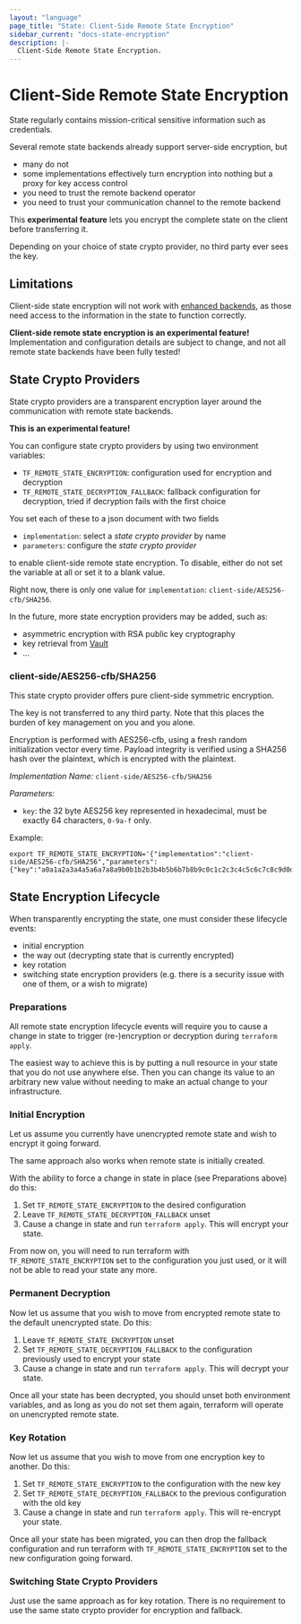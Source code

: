 ```yaml
---
layout: "language"
page_title: "State: Client-Side Remote State Encryption"
sidebar_current: "docs-state-encryption"
description: |-
  Client-Side Remote State Encryption.
---
```


# Client-Side Remote State Encryption

State regularly contains mission-critical sensitive information such as credentials.

Several remote state backends already support server-side encryption, but

- many do not
- some implementations effectively turn encryption into nothing but a proxy for key access control  
- you need to trust the remote backend operator
- you need to trust your communication channel to the remote backend

This **experimental feature** lets you encrypt the complete state on the client before transferring it.

Depending on your choice of state crypto provider, no third party ever sees the key.

## Limitations

Client-side state encryption will not work with [enhanced backends](/docs/language/settings/backends/index.html), as 
those need access to the information in the state to function correctly.

**Client-side remote state encryption is an experimental feature!** Implementation and configuration details are subject to change, 
and not all remote state backends have been fully tested!

## State Crypto Providers

State crypto providers are a transparent encryption layer around the communication with remote state backends.

**This is an experimental feature!**

You can configure state crypto providers by using two environment variables:

- `TF_REMOTE_STATE_ENCRYPTION`: configuration used for encryption and decryption
- `TF_REMOTE_STATE_DECRYPTION_FALLBACK`: fallback configuration for decryption, tried if decryption fails with the first choice  

You set each of these to a json document with two fields

  * `implementation`: select a _state crypto provider_ by name
  * `parameters`: configure the _state crypto provider_

to enable client-side remote state encryption. To disable, either do not set the variable at all or set it to a blank value.

Right now, there is only one value for `implementation`: `client-side/AES256-cfb/SHA256`. 

In the future, more state encryption providers may be added, such as:

- asymmetric encryption with RSA public key cryptography
- key retrieval from [Vault](https://www.vaultproject.io/)
- ...

### client-side/AES256-cfb/SHA256

This state crypto provider offers pure client-side symmetric encryption. 

The key is not transferred to any third party. Note that this places the burden of key management on you
and you alone.

Encryption is performed with AES256-cfb, using a fresh random initialization vector every time. Payload integrity
is verified using a SHA256 hash over the plaintext, which is encrypted with the plaintext.

_Implementation Name:_ `client-side/AES256-cfb/SHA256`

_Parameters:_

- `key`: the 32 byte AES256 key represented in hexadecimal, must be exactly 64 characters, `0-9a-f` only.

Example:

```shell
export TF_REMOTE_STATE_ENCRYPTION='{"implementation":"client-side/AES256-cfb/SHA256","parameters":{"key":"a0a1a2a3a4a5a6a7a8a9b0b1b2b3b4b5b6b7b8b9c0c1c2c3c4c5c6c7c8c9d0d1"}}'
```

## State Encryption Lifecycle

When transparently encrypting the state, one must consider these lifecycle events:

- initial encryption
- the way out (decrypting state that is currently encrypted)
- key rotation
- switching state encryption providers (e.g. there is a security issue with one of them, or a wish to migrate)

### Preparations

All remote state encryption lifecycle events will require you to cause a change in state to trigger (re-)encryption 
or decryption during `terraform apply`.

The easiest way to achieve this is by putting a null resource in your state that you do not use anywhere else.
Then you can change its value to an arbitrary new value without needing to make an actual change to your infrastructure.

### Initial Encryption

Let us assume you currently have unencrypted remote state and wish to encrypt it going forward. 

The same approach also works when remote state is initially created. 

With the ability to force a change in state in place (see Preparations above) do this:

1. Set `TF_REMOTE_STATE_ENCRYPTION` to the desired configuration
2. Leave `TF_REMOTE_STATE_DECRYPTION_FALLBACK` unset
3. Cause a change in state and run `terraform apply`. This will encrypt your state.

From now on, you will need to run terraform with `TF_REMOTE_STATE_ENCRYPTION` set to the configuration you just used, 
or it will not be able to read your state any more.

### Permanent Decryption

Now let us assume that you wish to move from encrypted remote state to the default unencrypted state. Do this:

1. Leave `TF_REMOTE_STATE_ENCRYPTION` unset
2. Set `TF_REMOTE_STATE_DECRYPTION_FALLBACK` to the configuration previously used to encrypt your state
3. Cause a change in state and run `terraform apply`. This will decrypt your state.

Once all your state has been decrypted, you should unset both environment variables, and as long as you
do not set them again, terraform will operate on unencrypted remote state.

### Key Rotation

Now let us assume that you wish to move from one encryption key to another. Do this:

1. Set `TF_REMOTE_STATE_ENCRYPTION` to the configuration with the new key
2. Set `TF_REMOTE_STATE_DECRYPTION_FALLBACK` to the previous configuration with the old key
3. Cause a change in state and run `terraform apply`. This will re-encrypt your state.

Once all your state has been migrated, you can then drop the fallback configuration and run
terraform with `TF_REMOTE_STATE_ENCRYPTION` set to the new configuration going forward.

### Switching State Crypto Providers 

Just use the same approach as for key rotation. There is no requirement to use the same state crypto
provider for encryption and fallback.
